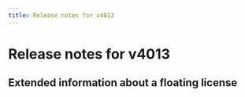 ```yaml
---
title: Release notes for v4013
---
```


# Release notes for v4013

## Extended information about a floating license

